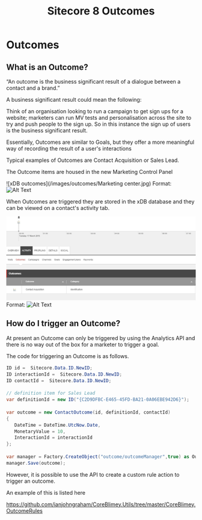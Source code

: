 ﻿---
layout: default
title: Sitecore 8 Outcomes
category: xdb
---

# Outcomes

## What is an Outcome?

“An outcome is the business significant result of a dialogue between a contact and a brand.”

A business significant result could mean the following:

Think of an organisation looking to run a campaign to get sign ups for a website; marketers can run MV tests and personalisation across the site to try and push people to the sign up. 
So in this instance the sign up of users is the business significant result.

Essentially, Outcomes are similar to Goals, but they offer a more meaningful way of recording the result of a user's interactions 

Typical examples of Outcomes are Contact Acquisition or Sales Lead.

The Outcome items are housed in the new Marketing Control Panel 

![xDB outcomes](/images/outcomes/Marketing center.jpg)
Format: ![Alt Text](url)

When Outcomes are triggered they are stored in the xDB database and they can be viewed on a contact's activity tab.

![xDB outcomes](/images/outcomes/xdb_outcome.jpg)
Format: ![Alt Text](url)

## How do I trigger an Outcome?

At present an Outcome can only be triggered by using the Analytics API and there is no way out of the box for a marketer to trigger a goal.

The code for triggering an Outcome is as follows.

```cs
ID id =  Sitecore.Data.ID.NewID;
ID interactionId =  Sitecore.Data.ID.NewID;
ID contactId =  Sitecore.Data.ID.NewID;
 
// definition item for Sales Lead
var definitionId = new ID("{C2D9DFBC-E465-45FD-BA21-0A06EBE942D6}");
 
var outcome = new ContactOutcome(id, definitionId, contactId)
{
   DateTime = DateTime.UtcNow.Date,
   MonetaryValue = 10,
   InteractionId = interactionId
};
 
var manager = Factory.CreateObject("outcome/outcomeManager",true) as OutcomeManager;
manager.Save(outcome);

```

However, it is possible to use the API to create a custom rule action to trigger an outcome.

An example of this is listed here

https://github.com/ianjohngraham/CoreBlimey.Utils/tree/master/CoreBlimey.OutcomeRules





